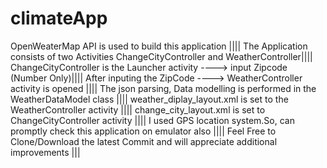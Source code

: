 # climateApp
OpenWeaterMap API is used to build this application ||||
The Application consists of two Activities ChangeCityController and WeatherController||||
ChangeCityController is the Launcher activity ----> input Zipcode (Number Only)||||
After inputing the ZipCode ----> WeatherController activity is opened ||||
The json parsing, Data modelling is performed in the WeatherDataModel class ||||
weather_diplay_layout.xml is set to the WeatherController activity ||||
change_city_layout.xml is set to ChangeCityController activity ||||
I used GPS location system.So, can promptly check this application on emulator also ||||
Feel Free to Clone/Download the latest Commit and will appreciate additional improvements |||
